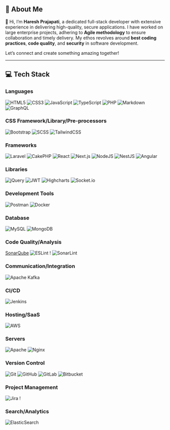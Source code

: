 ## 💫 About Me

👋 Hi, I’m **Haresh Prajapati**, a dedicated full-stack developer with extensive experience in delivering high-quality, secure applications. I have worked on large enterprise projects, adhering to **Agile methodology** to ensure collaboration and timely delivery. My ethos revolves around **best coding practices**, **code quality**, and **security** in software development.

Let’s connect and create something amazing together!

---

## 💻 Tech Stack

### Languages
![HTML5](https://img.shields.io/badge/-HTML5-E34F26?logo=html5&logoColor=white&style=flat) ![CSS3](https://img.shields.io/badge/-CSS3-1572B6?logo=css3&logoColor=white&style=flat) ![JavaScript](https://img.shields.io/badge/-JavaScript-F7DF1E?logo=javascript&logoColor=black&style=flat) ![TypeScript](https://img.shields.io/badge/-TypeScript-007ACC?logo=typescript&logoColor=white&style=flat) ![PHP](https://img.shields.io/badge/-PHP-777BB4?logo=php&logoColor=white&style=flat) ![Markdown](https://img.shields.io/badge/-Markdown-000000?logo=markdown&logoColor=white&style=flat) ![GraphQL](https://img.shields.io/badge/-GraphQL-E10098?logo=graphql&logoColor=white&style=flat)

### CSS Framework/Library/Pre-processors

![Bootstrap](https://img.shields.io/badge/-Bootstrap-563D7C?logo=bootstrap&logoColor=white&style=flat) ![SCSS](https://img.shields.io/badge/-SCSS-CC6699?logo=sass&logoColor=white&style=flat) ![TailwindCSS](https://img.shields.io/badge/-TailwindCSS-06B6D4?logo=tailwind-css&logoColor=white&style=flat)

### Frameworks

![Laravel](https://img.shields.io/badge/-Laravel-FF2D20?logo=laravel&logoColor=white&style=flat) ![CakePHP](https://img.shields.io/badge/-CakePHP-D33C43?logo=cakephp&logoColor=white&style=flat)
![React](https://img.shields.io/badge/-React-61DAFB?logo=react&logoColor=black&style=flat) ![Next.js](https://img.shields.io/badge/-Next.js-000000?logo=nextdotjs&logoColor=white&style=flat) ![NodeJS](https://img.shields.io/badge/-Node.js-339933?logo=node.js&logoColor=white&style=flat) ![NestJS](https://img.shields.io/badge/-NestJS-E0234E?logo=nestjs&logoColor=white&style=flat) ![Angular](https://img.shields.io/badge/-Angular-DD0031?logo=angular&logoColor=white&style=flat)

### Libraries

![jQuery](https://img.shields.io/badge/-jQuery-0769AD?logo=jquery&logoColor=white&style=flat) ![JWT](https://img.shields.io/badge/-JWT-000000?logo=jsonwebtokens&logoColor=white&style=flat) ![Highcharts](https://img.shields.io/badge/-Highcharts-3178C6?logo=highcharts&logoColor=white&style=flat) ![Socket.io](https://img.shields.io/badge/-Socket.io-010101?logo=socketdotio&logoColor=white&style=flat)

### Development Tools

![Postman](https://img.shields.io/badge/-Postman-FF6C37?logo=postman&logoColor=white&style=flat) ![Docker](https://img.shields.io/badge/-Docker-2496ED?logo=docker&logoColor=white&style=flat)

### Database

![MySQL](https://img.shields.io/badge/-MySQL-4479A1?logo=mysql&logoColor=white&style=flat) ![MongoDB](https://img.shields.io/badge/-MongoDB-47A248?logo=mongodb&logoColor=white&style=flat)

### Code Quality/Analysis

[SonarQube](https://img.shields.io/badge/-SonarQube-4E9BCD?logo=sonarqube&logoColor=white&style=flat) ![ESLint](https://img.shields.io/badge/-ESLint-4B32C3?logo=eslint&logoColor=white&style=flat) ! ![SonarLint](https://img.shields.io/badge/-SonarLint-CB2027?logo=sonarlint&logoColor=white&style=flat)

### Communication/Integration

![Apache Kafka](https://img.shields.io/badge/-Apache%20Kafka-231F20?logo=apachekafka&logoColor=white&style=flat)

### CI/CD

![Jenkins](https://img.shields.io/badge/-Jenkins-D24939?logo=jenkins&logoColor=white&style=flat)

### Hosting/SaaS

![AWS](https://img.shields.io/badge/-AWS-232F3E?logo=amazon-aws&logoColor=white&style=flat)

### Servers

![Apache](https://img.shields.io/badge/-Apache-D22128?logo=apache&logoColor=white&style=flat) ![Nginx](https://img.shields.io/badge/-Nginx-269539?logo=nginx&logoColor=white&style=flat)

### Version Control

![Git](https://img.shields.io/badge/-Git-F05032?logo=git&logoColor=white&style=flat) ![GitHub](https://img.shields.io/badge/-GitHub-181717?logo=github&logoColor=white&style=flat) ![GitLab](https://img.shields.io/badge/-GitLab-FC6D26?logo=gitlab&logoColor=white&style=flat) ![Bitbucket](https://img.shields.io/badge/-Bitbucket-0052CC?logo=bitbucket&logoColor=white&style=flat)

### Project Management

![Jira](https://img.shields.io/badge/-Jira-0052CC?logo=jira&logoColor=white&style=flat) !

### Search/Analytics

![ElasticSearch](https://img.shields.io/badge/-ElasticSearch-005571?logo=elasticsearch&logoColor=white&style=flat)

